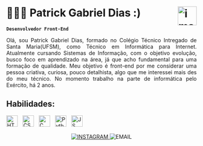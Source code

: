 # 👨🏽‍💻 Patrick Gabriel Dias :) <img align="right" width="50" height="50" alt="image" src="https://github.com/user-attachments/assets/df5e9bdc-8b50-467f-8693-d55c3799c6e5" />

**`Desenvolvedor Front-End`**

<p align="justify">
  Olá, sou Patrick Gabriel Dias, formado no Colégio Técnico Intregado de Santa Maria(UFSM), como Técnico em Informática para Internet. Atualmente cursando Sistemas de Informação, com o  objetivo evolução, busco foco em aprendizado na área, já que acho fundamental para uma formação de qualidade. Meu objetivo é front-end por me considerar uma pessoa criativa, curiosa, pouco detalhista, algo que me interessei mais des do meu técnico. No momento trabalho na parte de informática pelo Exército, há 2 anos.
</p>

## Habilidades:

<img
  align="left"
  alt="HTML"
  title="HTML"
  width="30px"
  style="padding-right: 10px;"
  src="https://cdn.jsdelivr.net/gh/devicons/devicon@latest/icons/html5/html5-original.svg"
/>
<img
  align="left"
  alt="CSS"
  title="CSS"
  width="30px"
  style="padding-right: 10px;"
  src="https://cdn.jsdelivr.net/gh/devicons/devicon@latest/icons/css3/css3-original.svg"
  />
<img
  align="left"
  alt="C"
  title="C++"
  width="30px"
  style="padding-right: 10px;"
  src="https://cdn.jsdelivr.net/gh/devicons/devicon@latest/icons/cplusplus/cplusplus-original.svg"
  />
<img
  align="left"
  alt="Python"
  title="Python"
  width="30px"
  style="padding-right: 10px;"
  src="https://cdn.jsdelivr.net/gh/devicons/devicon@latest/icons/python/python-original.svg"
  />
<img
  align="left"
  alt="JS"
  title="JavaScript"
  width="30px"
  style="padding-right: 10px;"
  src="https://cdn.jsdelivr.net/gh/devicons/devicon@latest/icons/javascript/javascript-original.svg" 
  />
 
<br/>
<br/>

<p align="center">
  <a href="https://www.instagram.com/pgd040/">
    <img alt="INSTAGRAM" title="INSTAGRAM" src="https://custom-icon-badges.demolab.com/badge/INSTAGRAM-8D9699?style=for-the-badge&logo=instagram"/>
  </a>
  <img alt="EMAIL" title="EMAIL" src="https://custom-icon-badges.demolab.com/badge/patrickgabreildias40@gmail.com-8D9699?style=for-the-badge&logo=email-10"/>
</p>
